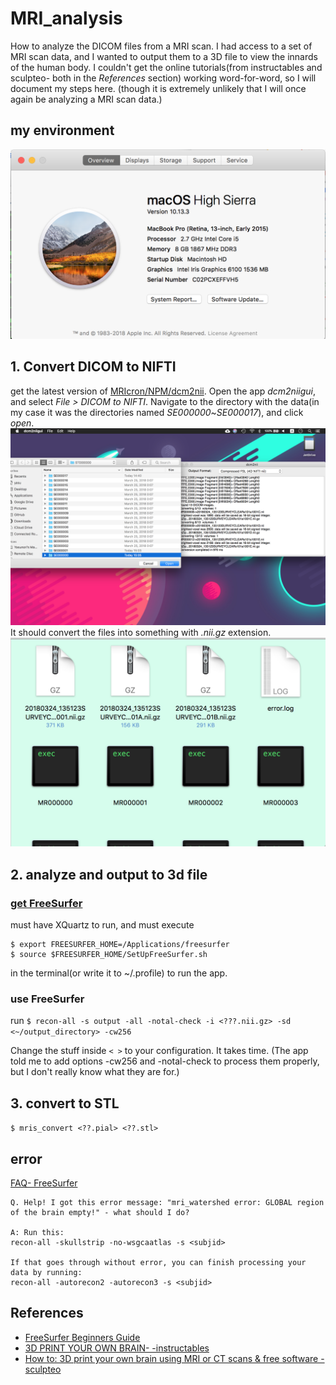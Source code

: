 # MRI_analysis
How to analyze the DICOM files from a MRI scan. I had access to a set of MRI scan data, and I wanted to output them to a 3D file to view the innards of the human body. I couldn't get the online tutorials(from instructables and sculpteo- both in the *References* section) working word-for-word, so I will document my steps here. (though it is extremely unlikely that I will once again be analyzing a MRI scan data.)

## my environment
![](img/environment.png)

## 1. Convert DICOM to NIFTI
get the latest version of [MRIcron/NPM/dcm2nii](https://www.nitrc.org/frs/?group_id=152). Open the app *dcm2niigui*, and select *File > DICOM to NIFTI*. Navigate to the directory with the data(in my case it was the directories named *SE000000*~*SE000017*), and click *open*.
![](img/dcm2nii.png)
It should convert the files into something with *.nii.gz* extension.
![](img/convert.png)

## 2. analyze and output to 3d file
### [get FreeSurfer](https://surfer.nmr.mgh.harvard.edu/fswiki/MacOsInstall)
must have XQuartz to run, and must execute
```
$ export FREESURFER_HOME=/Applications/freesurfer
$ source $FREESURFER_HOME/SetUpFreeSurfer.sh
```
in the terminal(or write it to ~/.profile) to run the app.
### use FreeSurfer
run `$ recon-all -s output -all -notal-check -i <???.nii.gz> -sd <~/output_directory> -cw256`

Change the stuff inside `< >` to your configuration. It takes time. (The app told me to add options -cw256 and -notal-check to process them properly, but I don't really know what they are for.)

## 3. convert to STL
`$ mris_convert <??.pial> <??.stl>`

## error
[FAQ- FreeSurfer](https://surfer.nmr.mgh.harvard.edu/fswiki/UserContributions/FAQ)
```
Q. Help! I got this error message: "mri_watershed error: GLOBAL region of the brain empty!" - what should I do?

A: Run this:
recon-all -skullstrip -no-wsgcaatlas -s <subjid>

If that goes through without error, you can finish processing your data by running:
recon-all -autorecon2 -autorecon3 -s <subjid>
```

## References
* [FreeSurfer Beginners Guide](https://surfer.nmr.mgh.harvard.edu/fswiki/FreeSurferBeginnersGuide)
* [3D PRINT YOUR OWN BRAIN- -instructables](http://www.instructables.com/id/3D-print-your-own-brain/)
* [How to: 3D print your own brain using MRI or CT scans & free software -sculpteo](https://www.sculpteo.com/blog/2017/11/08/how-to-3d-print-your-own-brain-using-mri-or-ct-scans-free-software/)
